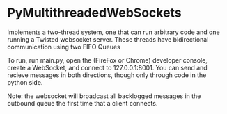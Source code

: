# PyMultithreadedWebSockets

Implements a two-thread system, one that can run arbitrary code and one running a Twisted websocket server. These threads have bidirectional communication using two FIFO Queues

To run, run main.py, open the (FireFox or Chrome) developer console, create a WebSocket, and connect to 127.0.0.1:8001. You can send and recieve messages in both directions, though only through code in the python side.

Note: the websocket will broadcast all backlogged messages in the outbound queue the first time that a client connects.

